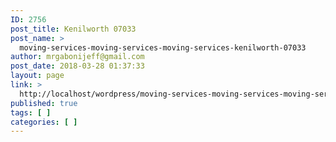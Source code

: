 ```yaml
---
ID: 2756
post_title: Kenilworth 07033
post_name: >
  moving-services-moving-services-moving-services-kenilworth-07033
author: mrgabonijeff@gmail.com
post_date: 2018-03-28 01:37:33
layout: page
link: >
  http://localhost/wordpress/moving-services-moving-services-moving-services-kenilworth-07033/
published: true
tags: [ ]
categories: [ ]
---
```

